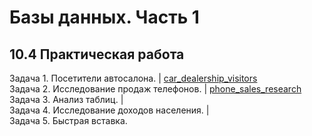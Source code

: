 # Базы данных. Часть 1
## 10.4 Практическая работа

Задача 1. Посетители автосалона. | [car_dealership_visitors](https://github.com/wafflelios/Python-Advanced/tree/main/mod10/car_dealership_visitors)<br>
Задача 2. Исследование продаж телефонов. | [phone_sales_research](https://github.com/wafflelios/Python-Advanced/tree/main/mod10/phone_sales_research)<br>
Задача 3. Анализ таблиц. | <br>
Задача 4. Исследование доходов населения. | <br>
Задача 5. Быстрая вставка.
